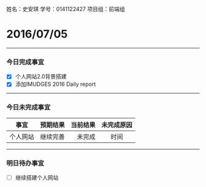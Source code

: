 姓名：史安琪
学号：0141122427
项目组：前端组


# 2016/07/05

-------

### 今日完成事宜
- [x]  个人网站2.0背景搭建
- [x]  添加IMUDGES 2016 Daily report

-----
### 今日未完成事宜


| 事宜     |预期结果| 当前结果  | 未完成原因   | 
| --------   | -----:  | -----:  | :----:  |
| 个人网站     | 继续完善    | 未完成   | 时间   | 


------
### 明日待办事宜
- [ ] 继续搭建个人网站